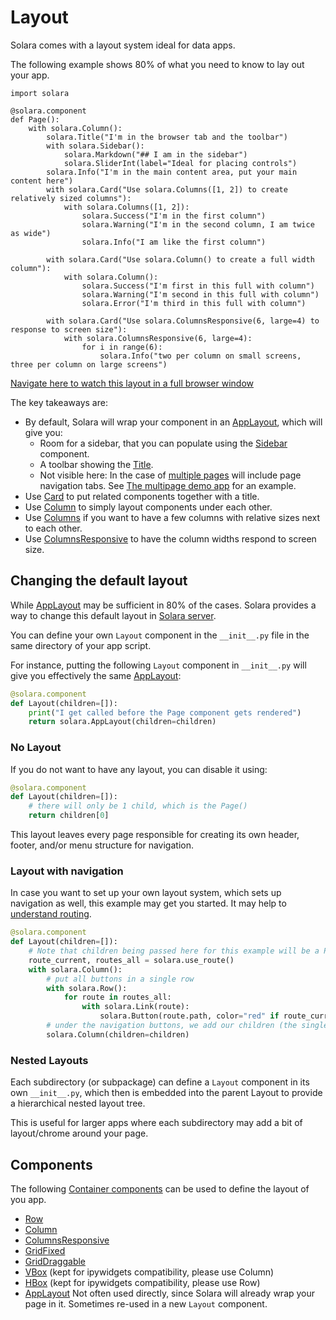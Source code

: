 # Layout

Solara comes with a layout system ideal for data apps.

The following example shows 80% of what you need to know to lay out your app.

```solara
import solara

@solara.component
def Page():
    with solara.Column():
        solara.Title("I'm in the browser tab and the toolbar")
        with solara.Sidebar():
            solara.Markdown("## I am in the sidebar")
            solara.SliderInt(label="Ideal for placing controls")
        solara.Info("I'm in the main content area, put your main content here")
        with solara.Card("Use solara.Columns([1, 2]) to create relatively sized columns"):
            with solara.Columns([1, 2]):
                solara.Success("I'm in the first column")
                solara.Warning("I'm in the second column, I am twice as wide")
                solara.Info("I am like the first column")

        with solara.Card("Use solara.Column() to create a full width column"):
            with solara.Column():
                solara.Success("I'm first in this full with column")
                solara.Warning("I'm second in this full with column")
                solara.Error("I'm third in this full with column")

        with solara.Card("Use solara.ColumnsResponsive(6, large=4) to response to screen size"):
            with solara.ColumnsResponsive(6, large=4):
                for i in range(6):
                    solara.Info("two per column on small screens, three per column on large screens")
```

[Navigate here to watch this layout in a full browser window](/documentation/examples/fullscreen/layout_demo)

The key takeaways are:

  * By default, Solara will wrap your component in an [AppLayout](/documentation/components/layout/app_layout), which will give you:
    * Room for a sidebar, that you can populate using the [Sidebar](/documentation/components/layout/sidebar) component.
    * A toolbar showing the [Title](/documentation/components/page/title).
    * Not visible here: In the case of [multiple pages](/documentation/advanced/howto/multipage) will include page navigation tabs. See [The multipage demo app](/documentation/examples/fullscreen/multipage) for an example.
  * Use [Card](/documentation/components/layout/card) to put related components together with a title.
  * Use [Column](/documentation/components/layout/column) to simply layout components under each other.
  * Use [Columns](/documentation/components/layout/columns) if you want to have a few columns with relative sizes next to each other.
  * Use [ColumnsResponsive](/documentation/components/layout/columns_responsive) to have the column widths respond to screen size.



## Changing the default layout

While [AppLayout](/documentation/components/layout/app_layout) may be sufficient in 80% of the cases. Solara provides a way to change this default layout in [Solara server](/documentation/advanced/understanding/solara-server).

You can define your own `Layout` component in the `__init__.py` file in the same directory of your app script.


For instance, putting the following `Layout` component in `__init__.py` will give you effectively the same [AppLayout](/documentation/components/layout/app_layout):
```python
@solara.component
def Layout(children=[]):
    print("I get called before the Page component gets rendered")
    return solara.AppLayout(children=children)
```


### No Layout
If you do not want to have any layout, you can disable it using:

```python
@solara.component
def Layout(children=[]):
    # there will only be 1 child, which is the Page()
    return children[0]
```

This layout leaves every page responsible for creating its own header, footer, and/or menu structure for navigation.


### Layout with navigation

In case you want to set up your own layout system, which sets up navigation as well, this example may get you started. It may help
to [understand routing](/documentation/advanced/understanding/routing).
```python
@solara.component
def Layout(children=[]):
    # Note that children being passed here for this example will be a Page() element.
    route_current, routes_all = solara.use_route()
    with solara.Column():
        # put all buttons in a single row
        with solara.Row():
            for route in routes_all:
                with solara.Link(route):
                    solara.Button(route.path, color="red" if route_current == route else None)
        # under the navigation buttons, we add our children (the single Page())
        solara.Column(children=children)
```


### Nested Layouts

Each subdirectory (or subpackage) can define a `Layout` component in its own `__init__.py`, which then is embedded into the parent Layout to provide a hierarchical
nested layout tree.

This is useful for larger apps where each subdirectory may add a bit of layout/chrome around your page.



## Components

The following [Container components](/documentation/advanced/understanding/containers) can be used to define the layout of you app.

 * [Row](/documentation/components/layout/row)
 * [Column](/documentation/components/layout/column)
 * [ColumnsResponsive](/documentation/components/layout/columns_responsive)
 * [GridFixed](/documentation/components/layout/gridfixed)
 * [GridDraggable](/documentation/components/layout/griddraggable)
 * [VBox](/documentation/components/layout/vbox) (kept for ipywidgets compatibility, please use Column)
 * [HBox](/documentation/components/layout/hbox) (kept for ipywidgets compatibility, please use Row)
 * [AppLayout](/documentation/components/layout/app_layout) Not often used directly, since Solara will already wrap your page in it. Sometimes re-used in a new `Layout` component.
